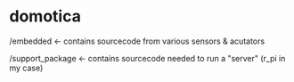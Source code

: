 domotica
========

/embedded                           <- contains sourcecode from various sensors & acutators

/support_package                    <- contains sourcecode needed to run a "server" (r_pi in my case)
